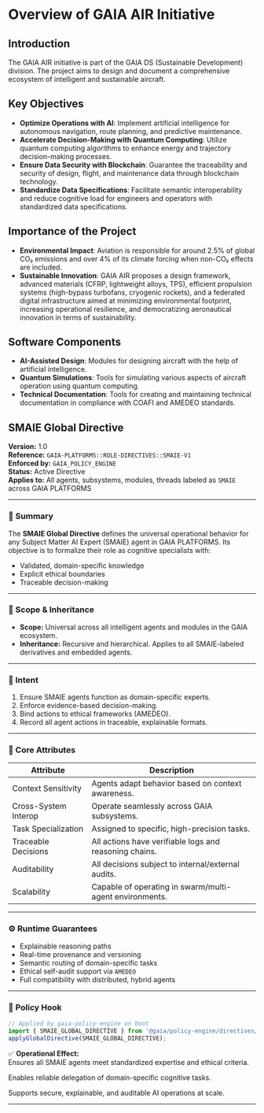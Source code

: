# Overview of GAIA AIR Initiative

## Introduction

The GAIA AIR initiative is part of the GAIA DS (Sustainable Development) division. The project aims to design and document a comprehensive ecosystem of intelligent and sustainable aircraft.

## Key Objectives

- **Optimize Operations with AI**: Implement artificial intelligence for autonomous navigation, route planning, and predictive maintenance.
- **Accelerate Decision-Making with Quantum Computing**: Utilize quantum computing algorithms to enhance energy and trajectory decision-making processes.
- **Ensure Data Security with Blockchain**: Guarantee the traceability and security of design, flight, and maintenance data through blockchain technology.
- **Standardize Data Specifications**: Facilitate semantic interoperability and reduce cognitive load for engineers and operators with standardized data specifications.

## Importance of the Project

- **Environmental Impact**: Aviation is responsible for around 2.5% of global CO₂ emissions and over 4% of its climate forcing when non-CO₂ effects are included.
- **Sustainable Innovation**: GAIA AIR proposes a design framework, advanced materials (CFRP, lightweight alloys, TPS), efficient propulsion systems (high-bypass turbofans, cryogenic rockets), and a federated digital infrastructure aimed at minimizing environmental footprint, increasing operational resilience, and democratizing aeronautical innovation in terms of sustainability.

## Software Components

- **AI-Assisted Design**: Modules for designing aircraft with the help of artificial intelligence.
- **Quantum Simulations**: Tools for simulating various aspects of aircraft operation using quantum computing.
- **Technical Documentation**: Tools for creating and maintaining technical documentation in compliance with COAFI and AMEDEO standards.

## SMAIE Global Directive

**Version:** 1.0  
**Reference:** `GAIA-PLATFORMS::ROLE-DIRECTIVES::SMAIE-V1`  
**Enforced by:** `GAIA_POLICY_ENGINE`  
**Status:** Active Directive  
**Applies to:** All agents, subsystems, modules, threads labeled as `SMAIE` across GAIA PLATFORMS

---

### 🔹 Summary

The **SMAIE Global Directive** defines the universal operational behavior for any Subject Matter AI Expert (SMAIE) agent in GAIA PLATFORMS. Its objective is to formalize their role as cognitive specialists with:

- Validated, domain-specific knowledge  
- Explicit ethical boundaries  
- Traceable decision-making  

---

### 🧩 Scope & Inheritance

- **Scope:** Universal across all intelligent agents and modules in the GAIA ecosystem.
- **Inheritance:** Recursive and hierarchical. Applies to all SMAIE-labeled derivatives and embedded agents.

---

### 🧠 Intent

1. Ensure SMAIE agents function as domain-specific experts.  
2. Enforce evidence-based decision-making.  
3. Bind actions to ethical frameworks (AMEDEO).  
4. Record all agent actions in traceable, explainable formats.

---

### 🧬 Core Attributes

| Attribute               | Description |
|------------------------|-------------|
| Context Sensitivity     | Agents adapt behavior based on context awareness. |
| Cross-System Interop    | Operate seamlessly across GAIA subsystems. |
| Task Specialization     | Assigned to specific, high-precision tasks. |
| Traceable Decisions     | All actions have verifiable logs and reasoning chains. |
| Auditability            | All decisions subject to internal/external audits. |
| Scalability             | Capable of operating in swarm/multi-agent environments. |

---

### ⚙️ Runtime Guarantees

- Explainable reasoning paths  
- Real-time provenance and versioning  
- Semantic routing of domain-specific tasks  
- Ethical self-audit support via `AMEDEO`  
- Full compatibility with distributed, hybrid agents  

---

### 📎 Policy Hook

```ts
// Applied by gaia-policy-engine on boot
import { SMAIE_GLOBAL_DIRECTIVE } from '@gaia/policy-engine/directives/smaie.directive';
applyGlobalDirective(SMAIE_GLOBAL_DIRECTIVE);
```

✅ **Operational Effect:**  
Ensures all SMAIE agents meet standardized expertise and ethical criteria.

Enables reliable delegation of domain-specific cognitive tasks.

Supports secure, explainable, and auditable AI operations at scale.

---
